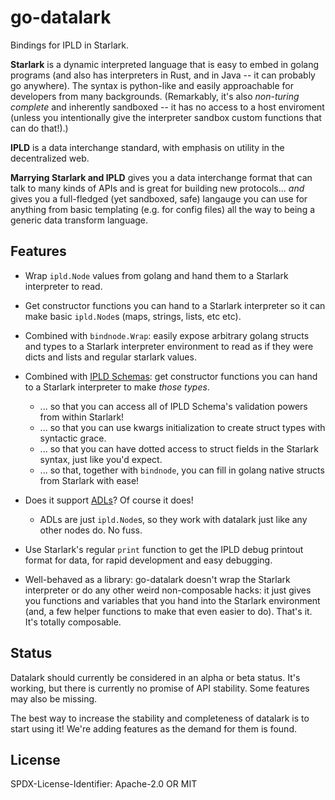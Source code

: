 go-datalark
===========

Bindings for IPLD in Starlark.

**Starlark** is a dynamic interpreted language that is easy to embed in golang programs
(and also has interpreters in Rust, and in Java -- it can probably go anywhere).
The syntax is python-like and easily approachable for developers from many backgrounds.
(Remarkably, it's also *non-turing complete* and inherently sandboxed -- it has no access to a host enviroment
(unless you intentionally give the interpreter sandbox custom functions that can do that!).)

**IPLD** is a data interchange standard, with emphasis on utility in the decentralized web.

**Marrying Starlark and IPLD** gives you a data interchange format that can talk to many kinds of APIs
and is great for building new protocols...
_and_ gives you a full-fledged (yet sandboxed, safe) langauge you can use for anything
from basic templating (e.g. for config files) all the way to being a generic data transform language.


Features
--------

- Wrap `ipld.Node` values from golang and hand them to a Starlark interpreter to read.

- Get constructor functions you can hand to a Starlark interpreter so it can make basic `ipld.Node`s (maps, strings, lists, etc etc).

- Combined with `bindnode.Wrap`: easily expose arbitrary golang structs and types to a Starlark interpreter environment to read as if they were dicts and lists and regular starlark values.

- Combined with [IPLD Schemas](https://ipld.io/docs/schemas/): get constructor functions you can hand to a Starlark interpreter to make _those types_.
	- ... so that you can access all of IPLD Schema's validation powers from within Starlark!
	- ... so that you can use kwargs initialization to create struct types with syntactic grace.
	- ... so that you can have dotted access to struct fields in the Starlark syntax, just like you'd expect.
	- ... so that, together with `bindnode`, you can fill in golang native structs from Starlark with ease!

- Does it support [ADLs](https://ipld.io/glossary/#adl)?  Of course it does!
	- ADLs are just `ipld.Node`s, so they work with datalark just like any other nodes do.  No fuss.

- Use Starlark's regular `print` function to get the IPLD debug printout format for data, for rapid development and easy debugging.

- Well-behaved as a library: go-datalark doesn't wrap the Starlark interpreter or do any other weird non-composable hacks:
  it just gives you functions and variables that you hand into the Starlark environment
  (and, a few helper functions to make that even easier to do).
  That's it.  It's totally composable.


Status
------

Datalark should currently be considered in an alpha or beta status.
It's working, but there is currently no promise of API stability.
Some features may also be missing.

The best way to increase the stability and completeness of datalark is to start using it!
We're adding features as the demand for them is found.


License
-------

SPDX-License-Identifier: Apache-2.0 OR MIT
